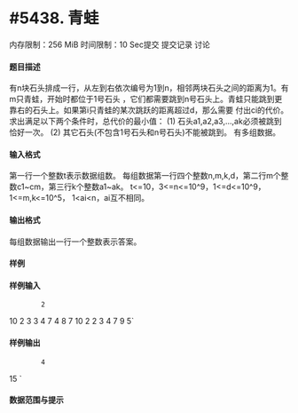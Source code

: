
# #5438. 青蛙
内存限制：256 MiB 时间限制：10 Sec提交 提交记录 讨论
#### 题目描述
有n块石头排成一行，从左到右依次编号为1到n，相邻两块石头之间的距离为1。有m只青蛙，开始时都位于1号石头
，它们都需要跳到n号石头上。青蛙只能跳到更靠右的石头上。如果第i只青蛙的某次跳跃的距离超过d，那么需要
付出ci的代价。求出满足以下两个条件时，总代价的最小值：
(1) 石头a1,a2,a3,…,ak必须被跳到恰好一次。
(2) 其它石头(不包含1号石头和n号石头)不能被跳到。
有多组数据。

#### 输入格式
第一行一个整数t表示数据组数。
每组数据第一行四个整数n,m,k,d，第二行m个整数c1~cm，第三行k个整数a1~ak。
t<=10，3<=n<=10^9，1<=d<=10^9，1<=m,k<=10^5，
1<ai<n，ai互不相同。

#### 输出格式
每组数据输出一行一个整数表示答案。

#### 样例

#### 样例输入

			2
10 2 3 3
4 7
4 8 7
10 2 2 3
4 7
9 5`
#### 样例输出

			4
15
`
#### 数据范围与提示


